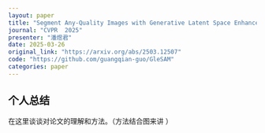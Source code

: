 ```yaml
---
layout: paper
title: "Segment Any-Quality Images with Generative Latent Space Enhancement"
journal: "CVPR  2025"
presenter: "潘煜君"
date: 2025-03-26
original_link: "https://arxiv.org/abs/2503.12507"
code: "https://github.com/guangqian-guo/GleSAM"
categories: paper
---
```



## 个人总结 

在这里谈谈对论文的理解和方法。（方法结合图来讲 ）






